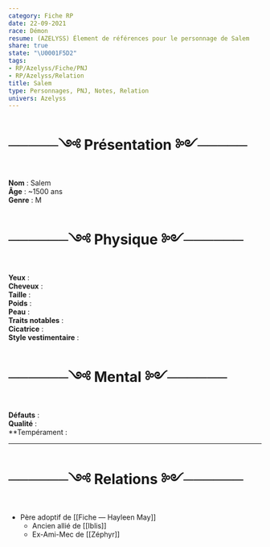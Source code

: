 ```yaml
---
category: Fiche RP
date: 22-09-2021
race: Démon
resume: (AZELYSS) Élement de références pour le personnage de Salem
share: true
state: "\U0001F5D2️"
tags:
- RP/Azelyss/Fiche/PNJ
- RP/Azelyss/Relation
title: Salem
type: Personnages, PNJ, Notes, Relation
univers: Azelyss
---
```


# ─────༺ Présentation ༻─────  
**Nom** : Salem  
**Âge** : ~1500 ans  
**Genre** : M  
  
# ──────༺ Physique ༻──────  
**Yeux** :   
**Cheveux** :   
**Taille** :   
**Poids** :   
**Peau** :   
**Traits notables** :   
**Cicatrice** :   
**Style vestimentaire** :   
  
  
# ──────༺ Mental ༻──────  
**Défauts** :  
**Qualité** :   
**Tempérament :  
  
  
---  
# ──────༺ Relations ༻──────  
- Père adoptif de [[Fiche — Hayleen May]]  
  - Ancien allié de [[Iblis]]  
  - Ex-Ami-Mec de [[Zéphyr]]